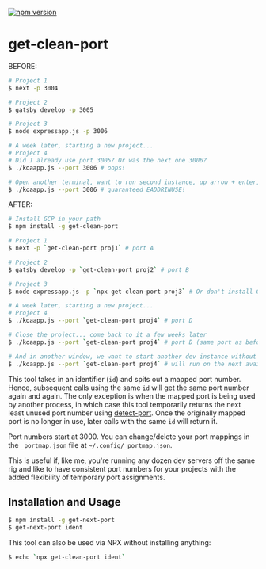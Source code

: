 [![npm version](https://badge.fury.io/js/get-clean-port.svg)](https://badge.fury.io/js/get-clean-port)

# get-clean-port

BEFORE:

```sh
# Project 1
$ next -p 3004

# Project 2
$ gatsby develop -p 3005

# Project 3
$ node expressapp.js -p 3006

# A week later, starting a new project...
# Project 4
# Did I already use port 3005? Or was the next one 3006?
$ ./koaapp.js --port 3006 # oops!

# Open another terminal, want to run second instance, up arrow + enter, and...
$ ./koaapp.js --port 3006 # guaranteed EADDRINUSE!
```

AFTER:

```sh
# Install GCP in your path
$ npm install -g get-clean-port

# Project 1
$ next -p `get-clean-port proj1` # port A

# Project 2
$ gatsby develop -p `get-clean-port proj2` # port B

# Project 3
$ node expressapp.js -p `npx get-clean-port proj3` # Or don't install GCP at all!

# A week later, starting a new project...
# Project 4
$ ./koaapp.js --port `get-clean-port proj4` # port D

# Close the project... come back to it a few weeks later
$ ./koaapp.js --port `get-clean-port proj4` # port D (same port as before)

# And in another window, we want to start another dev instance without problems
$ ./koaapp.js --port `get-clean-port proj4` # will run on the next available port
```

This tool takes in an identifier (`id`) and spits out a mapped port number.
Hence, subsequent calls using the same `id` will get the same port number again
and again. The only exception is when the mapped port is being used by another
process, in which case this tool temporarily returns the next least unused port
number using [detect-port](https://github.com/node-modules/detect-port). Once
the originally mapped port is no longer in use, later calls with the same `id`
will return it.

Port numbers start at 3000. You can change/delete your port mappings in the
`_portmap.json` file at `~/.config/_portmap.json`.

This is useful if, like me, you're running any dozen dev servers off the same
rig and like to have consistent port numbers for your projects with the added
flexibility of temporary port assignments.

## Installation and Usage

```sh
$ npm install -g get-next-port
$ get-next-port ident
```

This tool can also be used via NPX without installing anything:

```sh
$ echo `npx get-clean-port ident`
```
